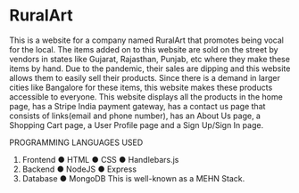 # RuralArt
This is a website for a company named RuralArt that promotes being vocal for the local. The items added on to this website are sold on the street by 
vendors in states like Gujarat, Rajasthan, Punjab, etc where they make these items by hand. Due to the pandemic, their sales are dipping and this 
website allows them to easily sell their products. Since there is a demand in larger cities like Bangalore for these items, this website makes these 
products accessible to everyone. This website displays all the products in the home page, has a Stripe India payment gateway, has a 
contact us page that consists of links(email and phone number), has an About Us page, a Shopping Cart page, a User Profile page and a Sign Up/Sign In page.

PROGRAMMING LANGUAGES USED
1. Frontend
● HTML
● CSS
● Handlebars.js
2. Backend
● NodeJS
● Express
3. Database
● MongoDB
This is well-known as a MEHN Stack.

